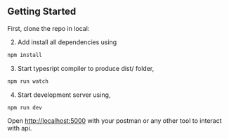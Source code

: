 
## Getting Started

First, clone the repo in local:


2. Add install all dependencies using 
   
```bash
npm install
```

3. Start typesript compiler to produce dist/ folder, 
```bash
npm run watch
```

4. Start development server using, 
```bash
npm run dev
```


Open [http://localhost:5000](http://localhost:3000) with your postman or any other tool to interact with api. 

